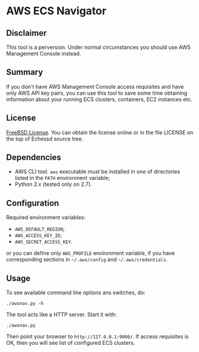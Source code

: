 # AWS ECS Navigator

## Disclaimer

This tool is a perversion. Under normal circumstances you
should use AWS Management Console instead.

## Summary

If you don't have AWS Management Console access requisites
and have only AWS API key pairs, you can use this tool to
save some time obtaining information about your running
ECS clusters, containers, EC2 instances etc.

## License

[FreeBSD License](http://www.freebsd.org/copyright/freebsd-license.html).
You can obtain the license online or in the file LICENSE on
the top of Echessd source tree.

## Dependencies

* AWS CLI tool. `aws` executable must be installed in one of
 directories listed in the `PATH` environment variable;
* Python 2.x (tested only on 2.7).

## Configuration

Required environment variables:

* `AWS_DEFAULT_REGION`;
* `AWS_ACCESS_KEY_ID`;
* `AWS_SECRET_ACCESS_KEY`.

or you can define only `AWS_PROFILE` environment variable, if you
have corresponding sections in `~/.aws/config` and `~/.aws/credentials`.

## Usage

To see available command line options ans switches, do:

```
./awsnav.py -h
```

The tool acts like a HTTP server. Start it with:

```
./awsnav.py
```

Then point your browser to `http://127.0.0.1:9000/`. If access
requisites is OK, then you will see list of configured ECS clusters.
